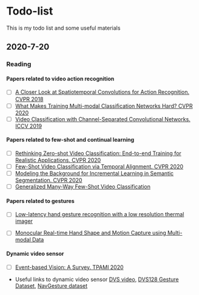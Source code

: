 # Todo-list
This is my todo list and some useful materials

## 2020-7-20

### Reading

#### Papers related to video action recognition
* [ ] [A Closer Look at Spatiotemporal Convolutions for Action Recognition. CVPR 2018](https://openaccess.thecvf.com/content_cvpr_2018/papers/Tran_A_Closer_Look_CVPR_2018_paper.pdf)
* [ ] [What Makes Training Multi-modal Classiﬁcation Networks Hard? CVPR 2020](https://openaccess.thecvf.com/content_CVPR_2020/papers/Wang_What_Makes_Training_Multi-Modal_Classification_Networks_Hard_CVPR_2020_paper.pdf)
* [ ] [Video Classification with Channel-Separated Convolutional Networks. ICCV 2019](https://openaccess.thecvf.com/content_ICCV_2019/papers/Tran_Video_Classification_With_Channel-Separated_Convolutional_Networks_ICCV_2019_paper.pdf)

#### Papers related to few-shot and continual learning
* [ ] [Rethinking Zero-shot Video Classification: End-to-end Training for Realistic Applications. CVPR 2020](https://openaccess.thecvf.com/content_CVPR_2020/papers/Brattoli_Rethinking_Zero-Shot_Video_Classification_End-to-End_Training_for_Realistic_Applications_CVPR_2020_paper.pdf)
* [ ] [Few-Shot Video Classification via Temporal Alignment. CVPR 2020](https://openaccess.thecvf.com/content_CVPR_2020/papers/Cao_Few-Shot_Video_Classification_via_Temporal_Alignment_CVPR_2020_paper.pdf)
* [ ] [Modeling the Background for Incremental Learning in Semantic Segmentation. CVPR 2020](https://arxiv.org/pdf/2002.00718.pdf)
* [ ] [Generalized Many-Way Few-Shot Video Classification](https://arxiv.org/pdf/2007.04755.pdf)

#### Papers related to gestures
* [ ] [Low-latency hand gesture recognition with a low resolution thermal imager](https://arxiv.org/abs/2004.11623)
* [ ] [Monocular Real-time Hand Shape and Motion Capture using Multi-modal Data](https://arxiv.org/pdf/2003.09572.pdf)


#### Dynamic video sensor
* [ ] [Event-based Vision: A Survey. TPAMI 2020](https://arxiv.org/pdf/1904.08405.pdf)
* Useful links to dynamic video sensor [DVS video](https://inivation.com/solutions/videos/), [DVS128 Gesture Dataset](http://www.research.ibm.com/dvsgesture/), [NavGesture dataset](https://www.neuromorphic-vision.com/public/downloads/navgesture/)



